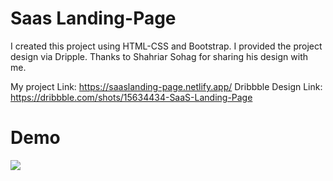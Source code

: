 # Saas Landing-Page

I created this project using HTML-CSS and Bootstrap. I provided the project design via Dripple. 
Thanks to Shahriar Sohag for sharing his design with me.

My project Link: https://saaslanding-page.netlify.app/
Dribbble Design Link: https://dribbble.com/shots/15634434-SaaS-Landing-Page

# Demo

![](img/Saas-Landing-Page.gif)
